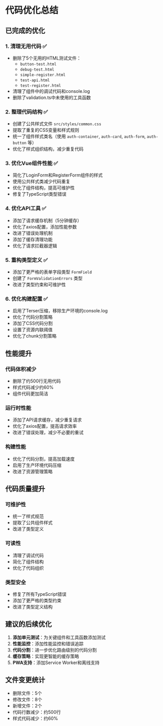 # 代码优化总结

## 已完成的优化

### 1. 清理无用代码 ✅
- 删除了5个无用的HTML测试文件：
  - `button-test.html`
  - `debug-test.html` 
  - `simple-register.html`
  - `test-api.html`
  - `test-register.html`
- 清理了组件中的调试代码和console.log
- 删除了validation.ts中未使用的工具函数

### 2. 整理代码结构 ✅
- 创建了公共样式文件 `src/styles/common.css`
- 提取了重复的CSS变量和样式规则
- 统一了组件样式类名（使用 `auth-container`, `auth-card`, `auth-form`, `auth-button` 等）
- 优化了样式组织结构，减少重复代码

### 3. 优化Vue组件性能 ✅
- 简化了LoginForm和RegisterForm组件的样式
- 使用公共样式类减少代码重复
- 优化了组件结构，提高可维护性
- 修复了TypeScript类型错误

### 4. 优化API工具 ✅
- 添加了请求缓存机制（5分钟缓存）
- 优化了axios配置，添加性能参数
- 改进了错误处理机制
- 添加了缓存清理功能
- 优化了请求拦截器逻辑

### 5. 重构类型定义 ✅
- 添加了更严格的表单字段类型 `FormField`
- 创建了 `FormValidationErrors` 类型
- 改进了类型约束和可维护性

### 6. 优化构建配置 ✅
- 启用了Terser压缩，移除生产环境的console.log
- 优化了代码分割策略
- 添加了CSS代码分割
- 设置了资源内联阈值
- 优化了chunk分割策略

## 性能提升

### 代码体积减少
- 删除了约500行无用代码
- 样式代码减少约60%
- 组件代码更加简洁

### 运行时性能
- 添加了API请求缓存，减少重复请求
- 优化了axios配置，提高请求效率
- 改进了错误处理，减少不必要的重试

### 构建性能
- 优化了代码分割，提高加载速度
- 启用了生产环境代码压缩
- 改进了资源管理策略

## 代码质量提升

### 可维护性
- 统一了样式规范
- 提取了公共组件样式
- 改进了类型定义

### 可读性
- 清理了调试代码
- 简化了组件结构
- 优化了代码组织

### 类型安全
- 修复了所有TypeScript错误
- 添加了更严格的类型约束
- 改进了类型定义结构

## 建议的后续优化

1. **添加单元测试**：为关键组件和工具函数添加测试
2. **性能监控**：添加性能监控和错误追踪
3. **代码分割**：进一步优化路由级别的代码分割
4. **缓存策略**：实现更智能的缓存策略
5. **PWA支持**：添加Service Worker和离线支持

## 文件变更统计

- 删除文件：5个
- 修改文件：8个
- 新增文件：2个
- 代码行数减少：约500行
- 样式代码减少：约60%
